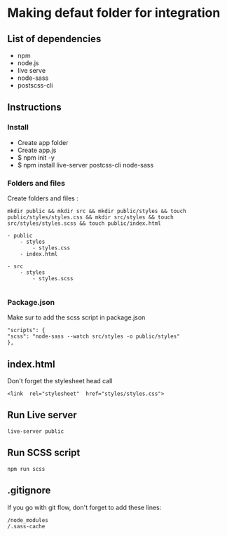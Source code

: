 # Making defaut folder for integration

## List of dependencies
- npm
- node.js
- live serve
- node-sass
- postscss-cli

## Instructions
### Install
- Create app folder 
- Create app.js
- $ npm init -y
- $ npm install live-server postcss-cli node-sass

### Folders and files
Create folders and files : 
```
mkdir public && mkdir src && mkdir public/styles && touch public/styles/styles.css && mkdir src/styles && touch src/styles/styles.scss && touch public/index.html
```

```
- public
	- styles 
		- styles.css
	- index.html

- src
	- styles
		- styles.scss
	
```
### Package.json
Make sur to add the scss script in package.json
```
"scripts": {
"scss": "node-sass --watch src/styles -o public/styles"
},
```

## index.html
Don't forget the stylesheet head call
```
<link  rel="stylesheet"  href="styles/styles.css">
```

## Run Live server
``` live-server public ```

## Run SCSS script
``` npm run scss ```

## .gitignore
If you go with git flow, don't forget to add these lines:
```
/node_modules
/.sass-cache
```


